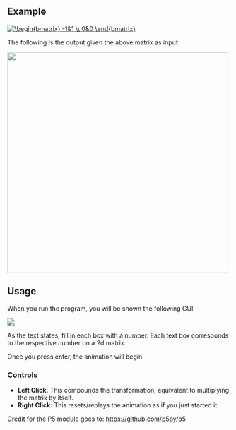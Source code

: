 ## Example

<a href="https://www.codecogs.com/eqnedit.php?latex=\begin{bmatrix}&space;-1&1&space;\\&space;0&0&space;\end{bmatrix}" target="_blank"><img src="https://latex.codecogs.com/gif.latex?\begin{bmatrix}&space;-1&1&space;\\&space;0&0&space;\end{bmatrix}" title="\begin{bmatrix} -1&1 \\ 0&0 \end{bmatrix}" /></a>
<br>

The following is the output given the above matrix as input:

<img src="https://i.imgur.com/Zl3v0ei.gif" width="500">

## Usage

When you run the program, you will be shown the following GUI<br>

<img src="https://i.imgur.com/bRpuyWj.jpg"><br>

As the text states, fill in each box with a number. Each text box corresponds to the respective number on a 2d matrix.

Once you press enter, the animation will begin.
### Controls
  * **Left Click:** This compounds the transformation, equivalent to multiplying the matrix by itself.
  * **Right Click:** This resets/replays the animation as if you just started it. 
  
  
Credit for the P5 module goes to: https://github.com/p5py/p5
